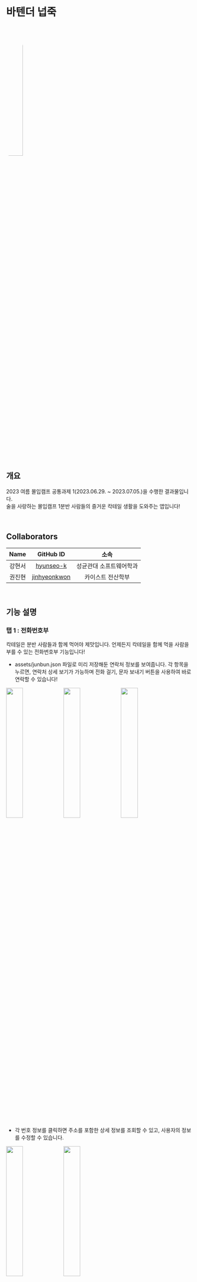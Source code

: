 # 바텐더 넙죽
<img src = "https://github.com/hyunseo-k/hw1/assets/79782180/9f03b20a-5696-4f6b-b879-59923ea7743a" width="30%" height = "30%" style="border-radius:50%" >

<br>

## 개요

2023 여름 몰입캠프 공통과제 1(2023.06.29. ~ 2023.07.05.)을 수행한 결과물입니다.
<br>
술을 사랑하는 몰입캠프 1분반 사람들의 즐거운 칵테일 생활을 도와주는 앱입니다!

<br>

## Collaborators

|  Name  |                    GitHub ID                    |          소속           |
| :----: | :---------------------------------------------: | :---------------------: |
| 강현서 |    [hyunseo-k](https://github.com/hyunseo-k)    | 성균관대 소프트웨어학과 |
| 권진현 | [jinhyeonkwon](https://github.com/jinhyeonkwon) |    카이스트 전산학부    |

<br>

## 기능 설명

### 탭 1 : 전화번호부

칵테일은 분반 사람들과 함께 먹어야 제맛입니다. 언제든지 칵테일을 함께 먹을 사람을 부를 수 있는 전화번호부 기능입니다!

- assets/junbun.json 파일로 미리 저장해둔 연락처 정보를 보여줍니다. 각 항목을 누르면, 연락처 상세 보기가 가능하며 전화 걸기, 문자 보내기 버튼을 사용하여 바로 연락할 수 있습니다!

<img src="https://github.com/hyunseo-k/hw1/assets/79782180/f855105b-0a40-4795-9afd-afa3d0a08b1f" width="30%" height="30%"/>
<img src="https://github.com/hyunseo-k/hw1/assets/79782180/c3c5e136-6979-433f-8e95-09d1e38cd207" width="30%" height="30%"/>
<img src="https://github.com/hyunseo-k/hw1/assets/79782180/d5fbe44c-834c-453f-8b96-1c8b58286ec2" width="30%" height="30%"/>

<br>

- 각 번호 정보를 클릭하면 주소를 포함한 상세 정보를 조회할 수 있고, 사용자의 정보를 수정할 수 있습니다.

<img src="https://github.com/hyunseo-k/hw1/assets/79782180/479003d6-5fcd-4dcf-8003-6e272b52d2e2" width="30%" height="30%"/>
<img src="https://github.com/hyunseo-k/hw1/assets/79782180/cedf0a23-ee80-4074-a39a-bbc63de0f101" width="30%" height="30%"/>

- 사용자의 이름으로 전화번호부를 필터링할 수 있습니다.

<img src="https://github.com/hyunseo-k/hw1/assets/79782180/bd862114-9bb1-45fe-acd9-7905349e55de" width="30%" height="30%"/>

### 탭 2 : 갤러리

매일매일 마시는 칵테일 사진을 모아서 볼 수 있는 갤러리입니다. 나만의 칵테일 컬렉션을 만들고, 분반 사람들과의 추억을 간직할 수 있습니다!

- assets/images.json 파일에, 미리 저장해둔 사진 이름과 제목의 쌍이 저장되어 있습니다. 갤러리는 각 사진을 제목과 함께 보여주며, 클릭하면 해당 사진만 확대해서 볼 수 있는 팝업이 나타납니다!

<img src="https://github.com/hyunseo-k/hw1/assets/79782180/b373f3a2-2167-4330-be35-740e3c180894" width="30%" height="30%"/>
<img src="https://github.com/hyunseo-k/hw1/assets/79782180/e0bdef7c-f524-4482-9946-6af870edd0b6" width="30%" height="30%"/>

### 탭 3 : 칵테일

칵테일 사랑의 완성은, 직접 만들어 먹는 것이죠! 만들어보고 싶은 칵테일의 레시피를 검색하거나, 랜덤 칵테일을 추천받을 수 있습니다!

- TheCocktailDB API를 사용하여 칵테일 정보를 불러옵니다. 검색창에 원하는 칵테일 이름을 입력하면, 이름이 일치하는 칵테일 중에 ABC 순으로 가장 앞에 있는 결과를 띄워 줍니다.
- '랜덤 칵테일 추천받기' 버튼을 누르면, 랜덤 칵테일을 불러와서 화면에 보여줍니다.

<img src="https://github.com/hyunseo-k/hw1/assets/79782180/232dfdc3-9a52-43fc-ae82-03261a1b5fcb" width="30%" height="30%"/>
<img src="https://github.com/hyunseo-k/hw1/assets/79782180/bfcf29d3-110d-4c18-8a21-958ee0902282" width="30%" height="30%"/>
